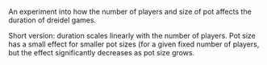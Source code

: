 An experiment into how the number of players and size of pot affects the 
duration of dreidel games.

Short version: duration scales linearly with the number of players. Pot size has
a small effect for smaller pot sizes (for a given fixed number of players, but 
the effect significantly decreases as pot size grows.
